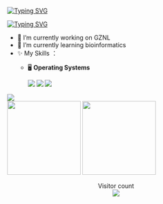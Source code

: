 [![Typing SVG](https://readme-typing-svg.herokuapp.com?font=Courier+New&pause=1000&color=6B4DF7&multiline=true&random=false&width=435&height=80&lines=%E7%AB%99++%E5%9C%A8++%E5%B7%A8++%E4%BA%BA++%E7%9A%84++%E8%82%A9++%E8%86%80++;Stand+on+the+shoulders+of+giants)](https://git.io/typing-svg)

[![Typing SVG](https://readme-typing-svg.herokuapp.com?font=Fira+Code&pause=1000&random=false&width=435&lines=Hello+World!!!+(%E2%97%8D%E2%80%A2%E1%B4%97%E2%80%A2%E2%97%8D))](https://git.io/typing-svg)

- 🔭 I’m currently working on GZNL
- 🌱 I’m currently learning bioinformatics
- ✨ My Skills ：
  - 🖥️ **Operating Systems**
    
    [![](https://img.shields.io/badge/LinuxMint-47A248?style=flat-square&logo=linuxmint&logoColor=fff)](https://linuxmint.com/)
    [![](https://img.shields.io/badge/Windows11-0078d6?style=flat-square&logo=windows&logoColor=fff)](https://www.microsoft.com/software-download/windows11)
    [![](https://img.shields.io/badge/Ubuntu-E95420?style=flat-square&logo=ubuntu&logoColor=white)](https://ubuntu.com/download)

  
<div align="left">
    <img src="https://streak-stats.demolab.com?user=OOAAHH" />
</div>

<div align="left">
<span>  </span>
<img height="170px" src="https://github-readme-stats.vercel.app/api?username=OOAAHH&show_icons=true&theme=buefy" /><span>  </span><img height="170px" src="https://github-readme-stats.vercel.app/api/top-langs/?username=OOAAHH&layout=compact&langs_count=8&theme=buefy" />
<span>  </span>
</div>



<!--START_SECTION:activity-->
 
<!--END_SECTION:activity-->


<p align="center"> 
  Visitor count<br>
  <img src="https://profile-counter.glitch.me/OOAAHH/count.svg" />
</p>
